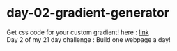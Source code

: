 # day-02-gradient-generator
Get css code for your custom gradient! 
here : [link](https://aishwarya-926.github.io/day-02-gradient-generator/)\
Day 2 of my 21 day challenge : Build one webpage a day!
